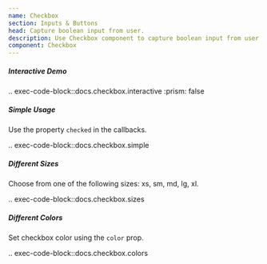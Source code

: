 ```yaml
---
name: Checkbox
section: Inputs & Buttons
head: Capture boolean input from user.
description: Use Checkbox component to capture boolean input from user.
component: Checkbox
---
```


##### Interactive Demo

.. exec-code-block::docs.checkbox.interactive
    :prism: false

##### Simple Usage

Use the property `checked` in the callbacks.

.. exec-code-block::docs.checkbox.simple

##### Different Sizes

Choose from one of the following sizes: xs, sm, md, lg, xl.

.. exec-code-block::docs.checkbox.sizes

##### Different Colors

Set checkbox color using the `color` prop.

.. exec-code-block::docs.checkbox.colors

